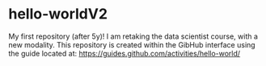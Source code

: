 # hello-worldV2
My first repository (after 5y)!
I am retaking the data scientist course, with a new modality. This repository is created within the GibHub interface using the guide located at: https://guides.github.com/activities/hello-world/
